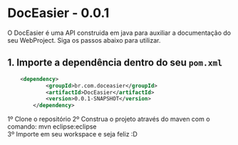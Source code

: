 # DocEasier - 0.0.1
O DocEasier é uma API construida em java para auxiliar a documentação do seu WebProject. Siga os passos abaixo para utilizar.<br/>

## 1. Importe a dependência dentro do seu `pom.xml`
```xml
    <dependency>
			<groupId>br.com.doceasier</groupId>
			<artifactId>DocEasier</artifactId>
			<version>0.0.1-SNAPSHOT</version>
		</dependency>
```
1º Clone o repositório
2º Construa o projeto através do maven com o comando: mvn eclipse:eclipse<br/>
3º Importe em seu workspace e seja feliz :D
